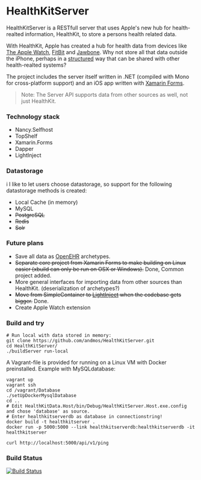 HealthKitServer
===
HealthKitServer is a RESTfull server that uses Apple's new hub for health-realted information, HealthKit, to store a persons health related data.

With HealthKit, Apple has created a hub for health data from devices like [The Apple Watch](https://www.apple.com/watch/),
[FitBit](https://www.fitbit.com/no) and [Jawbone](https://jawbone.com/up). Why not store all that data outside the iPhone, perhaps
in a [structured](http://www.openehr.org) way that can be shared with other health-realted systems?

The project includes the server itself written in .NET (compiled with Mono for cross-platform support) and an iOS app written with [Xamarin Forms](http://xamarin.com/forms).

>Note: The Server API supports data from other sources as well, not just HealthKit.  

### Technology stack
* Nancy.Selfhost
* TopShelf
* Xamarin.Forms
* Dapper
* LightInject

### Datastorage
i
I like to let users choose datastorage, so support for the following datastorage methods is created:
* Local Cache (in memory)
* MySQL
* ~~PostgreSQL~~
* ~~Redis~~
* ~~Solr~~

### Future plans
*  Save all data as [OpenEHR](http://www.openehr.org/) archetypes.
* ~~Separate core project from Xamarin Forms to make building on Linux easier (xbuild can only be run on OSX or Windows).~~ Done, Common project added.
* More general interfaces for importing data from other sources than HealthKit. (deserialization of archetypes?)
* ~~Move from SimpleContainer to [LightInject](https://github.com/seesharper/LightInject) when the codebase gets bigger.~~ Done.
* Create Apple Watch extension

### Build and try

    # Run local with data stored in memory:  
    git clone https://github.com/andmos/HealthKitServer.git
    cd HealthKitServer/
    ./buildServer run-local

A Vagrant-file is provided for running on a Linux VM with Docker preinstalled. Example with MySQLdatabase:

    vagrant up
    vagrant ssh
    cd /vagrant/Database
    ./setUpDockerMysqlDatabase
    cd ..
    # Edit HealthKitData.Host/bin/Debug/HealthKitServer.Host.exe.config and chose 'database' as source.
    # Enter healthkitserverdb as database in connectionstring!
    docker build -t healthkitserver .
    docker run -p 5000:5000 --link healthkitserverdb:healthkitserverdb -it healthkitserver

    curl http://localhost:5000/api/v1/ping

### Build Status

[![Build Status](https://travis-ci.org/andmos/HealthKitServer.svg?branch=master)](https://travis-ci.org/andmos/HealthKitServer)
